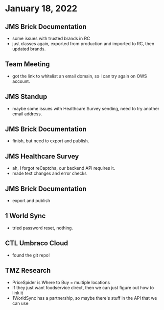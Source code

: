 # January 18, 2022

## JMS Brick Documentation
- some issues with trusted brands in RC
- just classes again, exported from production and imported to RC, then updated brands.

## Team Meeting
- got the link to whitelist an email domain, so I can try again on OWS account.

## JMS Standup
- maybe some issues with Healthcare Survey sending, need to try another email address.

## JMS Brick Documentation
- finish, but need to export and publish.

## JMS Healthcare Survey
- ah, I forgot reCaptcha, our backend API requires it.
- made text changes and error checks

## JMS Brick Documentation
- export and publish

## 1 World Sync
- tried password reset, nothing.

## CTL Umbraco Cloud
- found the git repo!

## TMZ Research
- PriceSpider is Where to Buy = multiple locations
- If they just want foodservice direct, then we can just figure out how to link it
- 1WorldSync has a partnership, so maybe there's stuff in the API that we can use